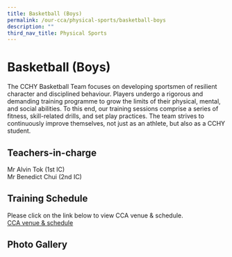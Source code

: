 ```yaml
---
title: Basketball (Boys)
permalink: /our-cca/physical-sports/basketball-boys
description: ""
third_nav_title: Physical Sports
---
```

# **Basketball (Boys)**

The CCHY Basketball Team focuses on developing sportsmen of resilient character and disciplined behaviour. Players undergo a rigorous and demanding training programme to grow the limits of their physical, mental, and social abilities. To this end, our training sessions comprise a series of fitness, skill-related drills, and set play practices. The team strives to continuously improve themselves, not just as an athlete, but also as a CCHY student.

## Teachers-in-charge

Mr Alvin Tok (1st IC)   
Mr Benedict Chui (2nd IC)

## Training Schedule

Please click on the link below to view CCA venue & schedule.   
[CCA venue & schedule](https://chungchenghighyishun.moe.edu.sg/useful-links/parents/cca-venue-n-schedule)  

## Photo Gallery


